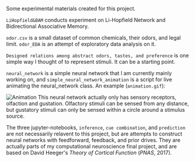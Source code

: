 Some experimental materials created for this project.

```LiHopfield&BAM``` conducts experiment on Li-Hopfield Network and Bidirectional Associative Memory.


```odor.csv``` is a small dataset of common chemicals, their odors, and legal limit. ```odor_EDA``` is an attempt of exploratory data analysis on it. 

```Designed relations among abstract odors, tastes, and preference``` is one simple way I thought of to represent stimuli. It can be a starting point. 

```neural_network``` is a simple neural network that I am currently mainly working on, and ```simple_neural_network_animation``` is a script for live animating the neural_network class. An example (```animation.gif```):

![Animation](animation.gif)
This neural network actually only has sensory receptors, olfaction and gustation. Olfactory stimuli can be sensed from any distance, but gustatory stimuli can only be sensed within a circle around a stimulus source.

The three jupyter-notebooks, ```inference```, ```cue combination```, and ```prediction``` are not necessarily relavent to this project, but are attempts to construct neural networks with feedforward, feedback, and prior drives. They are actually parts of my computational neuroscience final project, and are based on David Heeger's *Theory of Cortical Function* (*PNAS*, 2017).
